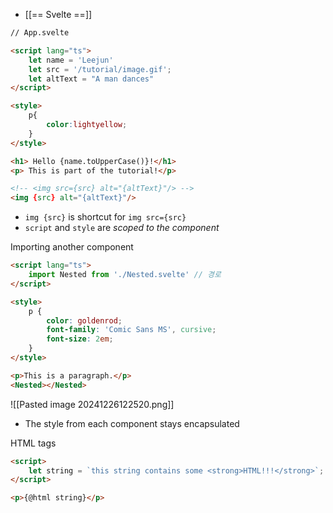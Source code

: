 - [[== Svelte ==]]

```html
// App.svelte

<script lang="ts"> 
	let name = 'Leejun'
	let src = '/tutorial/image.gif';
	let altText = "A man dances"
</script>

<style>
	p{
		color:lightyellow;
	}
</style>

<h1> Hello {name.toUpperCase()}!</h1>
<p> This is part of the tutorial!</p>

<!-- <img src={src} alt="{altText}"/> -->
<img {src} alt="{altText}"/>

```
- `img {src}` is shortcut for `img src={src}`
- `script` and `style` are *scoped to the component*

Importing another component
```html
<script lang="ts">
	import Nested from './Nested.svelte' // 경로
</script>

<style>
	p {
		color: goldenrod;
		font-family: 'Comic Sans MS', cursive;
		font-size: 2em;
	}
</style>

<p>This is a paragraph.</p>
<Nested></Nested>
```
![[Pasted image 20241226122520.png]]
- The style from each component stays encapsulated

HTML tags
```html
<script>
	let string = `this string contains some <strong>HTML!!!</strong>`;
</script>

<p>{@html string}</p>
```
